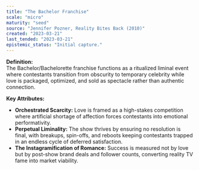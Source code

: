 ```yaml
---
title: "The Bachelor Franchise"
scale: "micro"
maturity: "seed"
source: "Jennifer Pozner, Reality Bites Back (2010)"
created: "2023-03-21"
last_tended: "2023-03-21"
epistemic_status: "Initial capture."
---
```

**Definition:**  
The Bachelor/Bachelorette franchise functions as a ritualized liminal event where contestants transition from obscurity to temporary celebrity while love is packaged, optimized, and sold as spectacle rather than authentic connection.

**Key Attributes:**  
- **Orchestrated Scarcity:** Love is framed as a high-stakes competition where artificial shortage of affection forces contestants into emotional performativity.  
- **Perpetual Liminality:** The show thrives by ensuring no resolution is final, with breakups, spin-offs, and reboots keeping contestants trapped in an endless cycle of deferred satisfaction.  
- **The Instagramification of Romance:** Success is measured not by love but by post-show brand deals and follower counts, converting reality TV fame into market viability.
